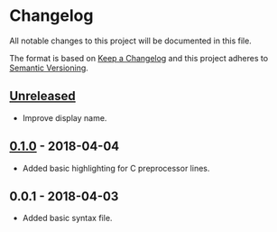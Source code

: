 # Changelog

All notable changes to this project will be documented in this file.

The format is based on [Keep a Changelog](http://keepachangelog.com/en/1.0.0/) and this project adheres to [Semantic Versioning](http://semver.org/spec/v2.0.0.html).

## [Unreleased]

- Improve display name.

## [0.1.0] - 2018-04-04

- Added basic highlighting for C preprocessor lines.

## 0.0.1 - 2018-04-03

- Added basic syntax file.

[Unreleased]: https://github.com/W4RH4WK/souffle-syntax/compare/v0.1.0...HEAD
[0.1.0]: https://github.com/W4RH4WK/souffle-syntax/compare/v0.0.1...v0.1.0

